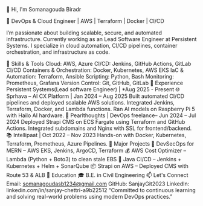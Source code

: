 👋 Hi, I'm Somanagouda Biradr

🚀 DevOps & Cloud Engineer | AWS | Terraform | Docker | CI/CD

I’m passionate about building scalable, secure, and automated infrastructure. Currently working as an Lead Software Engineer at Persistent Systems. I specialize in cloud automation, CI/CD pipelines, container orchestration, and infrastructure as code.

🔧 Skills & Tools
Cloud: AWS, Azure
CI/CD: Jenkins, GitHub Actions, GitLab CI/CD
Containers & Orchestration: Docker, Kubernetes, AWS EKS
IaC & Automation: Terraform, Ansible
Scripting: Python, Bash
Monitoring: Prometheus, Grafana
Version Control: Git, GitHub, GitLab
💼 Experience
Persistent Systems(Lead software Engineer) | *Aug 2025 - Present
🌐 Sprhava – AI CX Platform | Jan 2024 – Aug 2025
Built automated CI/CD pipelines and deployed scalable AWS solutions.
Integrated Jenkins, Terraform, Docker, and Lambda functions.
Ran AI models on Raspberry Pi 5 with Hailo AI hardware.
🧪 Pearlthoughts | DevOps freelance– Jun 2024 – Jul 2024
Deployed Strapi CMS on ECS Fargate using Terraform and GitHub Actions.
Integrated subdomains and Nginx with SSL for frontend/backend.
📚 Intellipaat | Oct 2022 – Nov 2023
Hands-on with Docker, Kubernetes, Terraform, Prometheus, Azure Pipelines.
📁 Major Projects
🚀 DevSecOps for MERN – AWS EKS, Jenkins, ArgoCD, Terraform
💰 AWS Cost Optimizer – Lambda (Python + Boto3) to clean stale EBS
🐳 Java CI/CD – Jenkins + Kubernetes + Helm + SonarQube
📦 Strapi on AWS – Deployed CMS with Route 53 & ALB
📜 Education
🎓 B.E. in Civil Engineering
📫 Let's Connect
Email: somanagoudasb1234@gmail.com
GitHub: SanjayGit2023
LinkedIn: linkedin.com/in/sanjay-chettri-a9b22512
“Committed to continuous learning and solving real-world problems using modern DevOps practices.”
